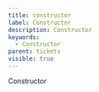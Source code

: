 ```yaml
---
title: constructor
label: Constructor
description: Constructor
keywords:
  - Constructor
parent: tickets
visible: true
---
```

Constructor